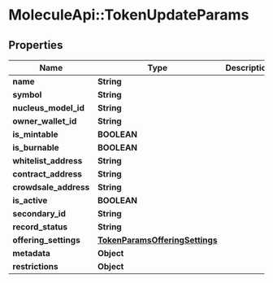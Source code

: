 # MoleculeApi::TokenUpdateParams

## Properties
Name | Type | Description | Notes
------------ | ------------- | ------------- | -------------
**name** | **String** |  | [optional] 
**symbol** | **String** |  | [optional] 
**nucleus_model_id** | **String** |  | [optional] 
**owner_wallet_id** | **String** |  | [optional] 
**is_mintable** | **BOOLEAN** |  | [optional] 
**is_burnable** | **BOOLEAN** |  | [optional] 
**whitelist_address** | **String** |  | [optional] 
**contract_address** | **String** |  | [optional] 
**crowdsale_address** | **String** |  | [optional] 
**is_active** | **BOOLEAN** |  | [optional] 
**secondary_id** | **String** |  | [optional] 
**record_status** | **String** |  | [optional] 
**offering_settings** | [**TokenParamsOfferingSettings**](TokenParamsOfferingSettings.md) |  | [optional] 
**metadata** | **Object** |  | [optional] 
**restrictions** | **Object** |  | [optional] 



